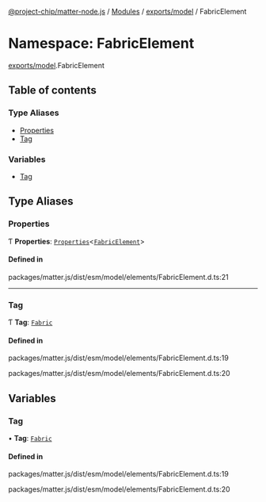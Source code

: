 [@project-chip/matter-node.js](../README.md) / [Modules](../modules.md) / [exports/model](exports_model.md) / FabricElement

# Namespace: FabricElement

[exports/model](exports_model.md).FabricElement

## Table of contents

### Type Aliases

- [Properties](exports_model.FabricElement.md#properties)
- [Tag](exports_model.FabricElement.md#tag)

### Variables

- [Tag](exports_model.FabricElement.md#tag-1)

## Type Aliases

### Properties

Ƭ **Properties**: [`Properties`](exports_model.BaseElement.md#properties)<[`FabricElement`](exports_model.md#fabricelement)\>

#### Defined in

packages/matter.js/dist/esm/model/elements/FabricElement.d.ts:21

___

### Tag

Ƭ **Tag**: [`Fabric`](../enums/exports_model.ElementTag.md#fabric)

#### Defined in

packages/matter.js/dist/esm/model/elements/FabricElement.d.ts:19

packages/matter.js/dist/esm/model/elements/FabricElement.d.ts:20

## Variables

### Tag

• **Tag**: [`Fabric`](../enums/exports_model.ElementTag.md#fabric)

#### Defined in

packages/matter.js/dist/esm/model/elements/FabricElement.d.ts:19

packages/matter.js/dist/esm/model/elements/FabricElement.d.ts:20
